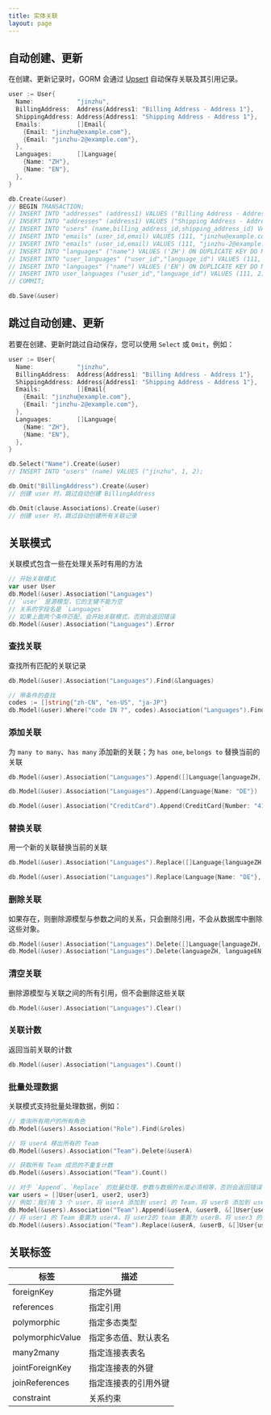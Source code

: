 ```yaml
---
title: 实体关联
layout: page
---
```


## 自动创建、更新

在创建、更新记录时，GORM 会通过 [Upsert](create.html#upsert) 自动保存关联及其引用记录。

```go
user := User{
  Name:            "jinzhu",
  BillingAddress:  Address{Address1: "Billing Address - Address 1"},
  ShippingAddress: Address{Address1: "Shipping Address - Address 1"},
  Emails:          []Email{
    {Email: "jinzhu@example.com"},
    {Email: "jinzhu-2@example.com"},
  },
  Languages:       []Language{
    {Name: "ZH"},
    {Name: "EN"},
  },
}

db.Create(&user)
// BEGIN TRANSACTION;
// INSERT INTO "addresses" (address1) VALUES ("Billing Address - Address 1") ON DUPLICATE KEY DO NOTHING;
// INSERT INTO "addresses" (address1) VALUES ("Shipping Address - Address 1") ON DUPLICATE KEY DO NOTHING;
// INSERT INTO "users" (name,billing_address_id,shipping_address_id) VALUES ("jinzhu", 1, 2);
// INSERT INTO "emails" (user_id,email) VALUES (111, "jinzhu@example.com") ON DUPLICATE KEY DO NOTHING;
// INSERT INTO "emails" (user_id,email) VALUES (111, "jinzhu-2@example.com") ON DUPLICATE KEY DO NOTHING;
// INSERT INTO "languages" ("name") VALUES ('ZH') ON DUPLICATE KEY DO NOTHING;
// INSERT INTO "user_languages" ("user_id","language_id") VALUES (111, 1) ON DUPLICATE KEY DO NOTHING;
// INSERT INTO "languages" ("name") VALUES ('EN') ON DUPLICATE KEY DO NOTHING;
// INSERT INTO user_languages ("user_id","language_id") VALUES (111, 2) ON DUPLICATE KEY DO NOTHING;
// COMMIT;

db.Save(&user)
```

## 跳过自动创建、更新

若要在创建、更新时跳过自动保存，您可以使用 `Select` 或 `Omit`，例如：

```go
user := User{
  Name:            "jinzhu",
  BillingAddress:  Address{Address1: "Billing Address - Address 1"},
  ShippingAddress: Address{Address1: "Shipping Address - Address 1"},
  Emails:          []Email{
    {Email: "jinzhu@example.com"},
    {Email: "jinzhu-2@example.com"},
  },
  Languages:       []Language{
    {Name: "ZH"},
    {Name: "EN"},
  },
}

db.Select("Name").Create(&user)
// INSERT INTO "users" (name) VALUES ("jinzhu", 1, 2);

db.Omit("BillingAddress").Create(&user)
// 创建 user 时，跳过自动创建 BillingAddress

db.Omit(clause.Associations).Create(&user)
// 创建 user 时，跳过自动创建所有关联记录
```

## 关联模式

关联模式包含一些在处理关系时有用的方法

```go
// 开始关联模式
var user User
db.Model(&user).Association("Languages")
// `user` 是源模型，它的主键不能为空
// 关系的字段名是 `Languages`
// 如果上面两个条件匹配，会开始关联模式，否则会返回错误
db.Model(&user).Association("Languages").Error
```

### 查找关联

查找所有匹配的关联记录

```go
db.Model(&user).Association("Languages").Find(&languages)

// 带条件的查找
codes := []string{"zh-CN", "en-US", "ja-JP"}
db.Model(&user).Where("code IN ?", codes).Association("Languages").Find(&languages)
```

### 添加关联

为 `many to many`、`has many` 添加新的关联；为 `has one`, `belongs to` 替换当前的关联

```go
db.Model(&user).Association("Languages").Append([]Language{languageZH, languageEN})

db.Model(&user).Association("Languages").Append(Language{Name: "DE"})

db.Model(&user).Association("CreditCard").Append(CreditCard{Number: "411111111111"})
```

### 替换关联

用一个新的关联替换当前的关联

```go
db.Model(&user).Association("Languages").Replace([]Language{languageZH, languageEN})

db.Model(&user).Association("Languages").Replace(Language{Name: "DE"}, languageEN)
```

### 删除关联

如果存在，则删除源模型与参数之间的关系，只会删除引用，不会从数据库中删除这些对象。

```go
db.Model(&user).Association("Languages").Delete([]Language{languageZH, languageEN})
db.Model(&user).Association("Languages").Delete(languageZH, languageEN)
```

### 清空关联

删除源模型与关联之间的所有引用，但不会删除这些关联

```go
db.Model(&user).Association("Languages").Clear()
```

### 关联计数

返回当前关联的计数

```go
db.Model(&user).Association("Languages").Count()
```

### 批量处理数据

关联模式支持批量处理数据，例如：

```go
// 查询所有用户的所有角色
db.Model(&users).Association("Role").Find(&roles)

// 将 userA 移出所有的 Team
db.Model(&users).Association("Team").Delete(&userA)

// 获取所有 Team 成员的不重复计数
db.Model(&users).Association("Team").Count()

// 对于 `Append`、`Replace` 的批量处理，参数与数据的长度必须相等，否则会返回错误
var users = []User{user1, user2, user3}
// 例如：我们有 3 个 user，将 userA 添加到 user1 的 Team，将 userB 添加到 user2 的 Team，将 userA、userB、userC 添加到 user3 的 Team
db.Model(&users).Association("Team").Append(&userA, &userB, &[]User{userA, userB, userC})
// 将 user1 的 Team 重置为 userA，将 user2的 team 重置为 userB，将 user3 的 team 重置为 userA、userB 和 userC
db.Model(&users).Association("Team").Replace(&userA, &userB, &[]User{userA, userB, userC})
```

## <span id="tags">关联标签</span>

| 标签               | 描述         |
| ---------------- | ---------- |
| foreignKey       | 指定外键       |
| references       | 指定引用       |
| polymorphic      | 指定多态类型     |
| polymorphicValue | 指定多态值、默认表名 |
| many2many        | 指定连接表表名    |
| jointForeignKey  | 指定连接表的外键   |
| joinReferences   | 指定连接表的引用外键 |
| constraint       | 关系约束       |
